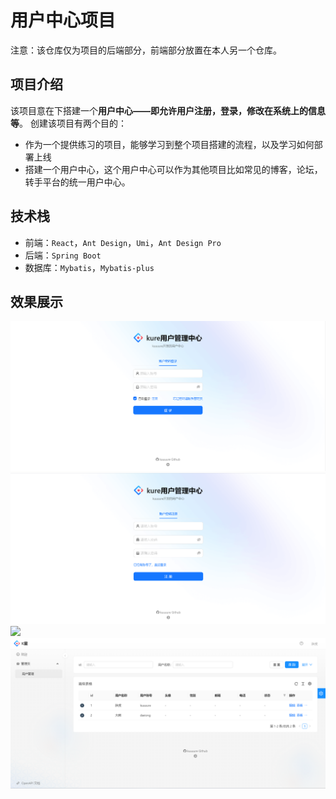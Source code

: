# 用户中心项目

注意：该仓库仅为项目的后端部分，前端部分放置在本人另一个仓库。

## 项目介绍
该项目意在下搭建一个**用户中心——即允许用户注册，登录，修改在系统上的信息等**。
创建该项目有两个目的：
* 作为一个提供练习的项目，能够学习到整个项目搭建的流程，以及学习如何部署上线
* 搭建一个用户中心，这个用户中心可以作为其他项目比如常见的博客，论坛，转手平台的统一用户中心。

## 技术栈
* 前端：`React`，`Ant Design`，`Umi`，`Ant Design Pro`
* 后端：`Spring Boot`
* 数据库：`Mybatis`，`Mybatis-plus`


## 效果展示


<img src="img/登录页.png">
<img src="img/注册页.png">
<img src="img/index页.png">
<img src="img/用户管理页.png">